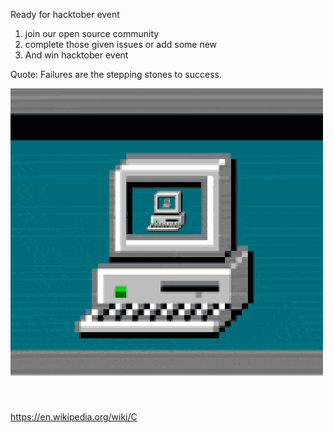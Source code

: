 Ready for hacktober event
1. join our open source community
2. complete those given issues or add some new
3. And win hacktober event

Quote: Failures are the stepping stones to success.

![](giphy.gif)



https://en.wikipedia.org/wiki/C